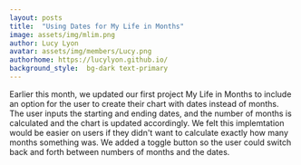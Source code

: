 ```yaml
---
layout: posts
title:  "Using Dates for My Life in Months"
image: assets/img/mlim.png
author: Lucy Lyon
avatar: assets/img/members/Lucy.png
authorhome: https://lucylyon.github.io/
background_style:  bg-dark text-primary
---
```

Earlier this month, we updated our first project My Life in Months to include an option for the user to create their chart with dates instead of months. The user inputs the starting and ending dates, and the number of months is calculated and the chart is updated accordingly. We felt this implemtation would be easier on users if they didn't want to calculate exactly how many months something was. We added a toggle button so the user could switch back and forth between numbers of months and the dates. 
